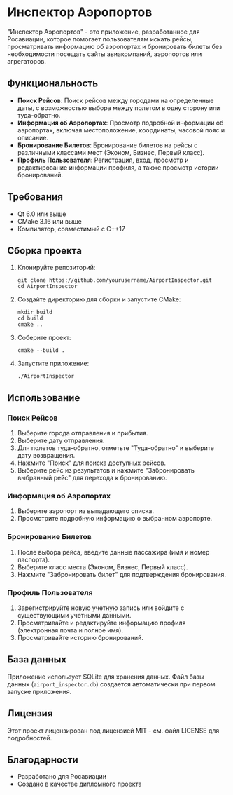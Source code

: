 # Инспектор Аэропортов

"Инспектор Аэропортов" - это приложение, разработанное для Росавиации, которое помогает пользователям искать рейсы, просматривать информацию об аэропортах и бронировать билеты без необходимости посещать сайты авиакомпаний, аэропортов или агрегаторов.

## Функциональность

- **Поиск Рейсов**: Поиск рейсов между городами на определенные даты, с возможностью выбора между полетом в одну сторону или туда-обратно.
- **Информация об Аэропортах**: Просмотр подробной информации об аэропортах, включая местоположение, координаты, часовой пояс и описание.
- **Бронирование Билетов**: Бронирование билетов на рейсы с различными классами мест (Эконом, Бизнес, Первый класс).
- **Профиль Пользователя**: Регистрация, вход, просмотр и редактирование информации профиля, а также просмотр истории бронирований.

## Требования

- Qt 6.0 или выше
- CMake 3.16 или выше
- Компилятор, совместимый с C++17

## Сборка проекта

1. Клонируйте репозиторий:
   ```
   git clone https://github.com/yourusername/AirportInspector.git
   cd AirportInspector
   ```

2. Создайте директорию для сборки и запустите CMake:
   ```
   mkdir build
   cd build
   cmake ..
   ```

3. Соберите проект:
   ```
   cmake --build .
   ```

4. Запустите приложение:
   ```
   ./AirportInspector
   ```

## Использование

### Поиск Рейсов

1. Выберите города отправления и прибытия.
2. Выберите дату отправления.
3. Для полетов туда-обратно, отметьте "Туда-обратно" и выберите дату возвращения.
4. Нажмите "Поиск" для поиска доступных рейсов.
5. Выберите рейс из результатов и нажмите "Забронировать выбранный рейс" для перехода к бронированию.

### Информация об Аэропортах

1. Выберите аэропорт из выпадающего списка.
2. Просмотрите подробную информацию о выбранном аэропорте.

### Бронирование Билетов

1. После выбора рейса, введите данные пассажира (имя и номер паспорта).
2. Выберите класс места (Эконом, Бизнес, Первый класс).
3. Нажмите "Забронировать билет" для подтверждения бронирования.

### Профиль Пользователя

1. Зарегистрируйте новую учетную запись или войдите с существующими учетными данными.
2. Просматривайте и редактируйте информацию профиля (электронная почта и полное имя).
3. Просматривайте историю бронирований.

## База данных

Приложение использует SQLite для хранения данных. Файл базы данных (`airport_inspector.db`) создается автоматически при первом запуске приложения.

## Лицензия

Этот проект лицензирован под лицензией MIT - см. файл LICENSE для подробностей.

## Благодарности

- Разработано для Росавиации
- Создано в качестве дипломного проекта 
